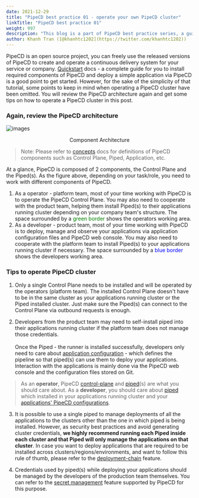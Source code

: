 ```yaml
---
date: 2021-12-29
title: "PipeCD best practice 01 - operate your own PipeCD cluster"
linkTitle: "PipeCD best practice 01"
weight: 997
description: "This blog is a part of PipeCD best practice series, a guideline for you to operate your own PipeCD cluster."
author: Khanh Tran ([@khanhtc1202](https://twitter.com/khanhtc1202))
---
```


PipeCD is an open source project, you can freely use the released versions of PipeCD to create and operate a continuous delivery system for your service or company. [Quickstart](/docs/quickstart/) docs - a complete guide for you to install required components of PipeCD and deploy a simple application via PipeCD is a good point to get started. However, for the sake of the simplicity of that tutorial, some points to keep in mind when operating a PipeCD cluster have been omitted. You will review the PipeCD architecture again and get some tips on how to operate a PipeCD cluster in this post.

### Again, review the PipeCD architecture

![images](/images/architecture-overview-with-roles.png)
<p style="text-align: center;">
Component Architecture
</p>

> Note: Please refer to [concepts](/docs/concepts/) docs for definitions of PipeCD components such as Control Plane, Piped, Application, etc.

At a glance, PipeCD is composed of 2 components, the Control Plane and the Piped(s). As the figure above, depending on your task/role, you need to work with different components of PipeCD.

1. As a operator - platform team, most of your time working with PipeCD is to operate the PipeCD Control Plane. You may also need to cooperate with the product team, helping them install Piped(s) to their applications running cluster depending on your company team's structure. The space surrounded by a <span style="color: green;">green border</span> shows the operators working area.
2. As a developer - product team, most of your time working with PipeCD is to deploy, manage and observe your applications via application configuration files and PipeCD web console. You may also need to cooperate with the platform team to install Piped(s) to your applications running cluster if necessary. The space surrounded by a <span style="color: blue;">blue border</span> shows the developers working area.

### Tips to operate PipeCD cluster

1. Only a single Control Plane needs to be installed and will be operated by the operators (platform team). The installed Control Plane doesn't have to be in the same cluster as your applications running cluster or the Piped installed cluster. Just make sure the Piped(s) can connect to the Control Plane via outbound requests is enough.

2. Developers from the product team may need to self-install piped into their applications running cluster if the platform team does not manage those credentials.\
\
Once the Piped - the runner is installed successfully, developers only need to care about [application configuration](/docs/user-guide/adding-an-application/) - which defines the pipeline so that piped(s) can use them to deploy your applications. Interaction with the applications is mainly done via the PipeCD web console and the configuration files stored on Git.

> As an __operator__, PipeCD [control-plane](/docs/operator-manual/control-plane/) and [piped](/docs/operator-manual/piped/)(s) are what you should care about. As a __developer__, you should care about [piped](/docs/operator-manual/piped/) which installed in your applications running cluster and your [applications' PipeCD configurations](/docs/user-guide/adding-an-application/).

3. It is possible to use a single piped to manage deployments of all the applications to the clusters other than the one in which piped is being installed. However, as security best practices and avoid generating cluster credentials, __we highly recommend running each Piped inside each cluster and that Piped will only manage the applications on that cluster__. In case you want to deploy applications that are required to be installed across clusters/regions/environments, and want to follow this rule of thumb, please refer to the [deployment-chain](/docs/user-guide/deployment-chain/) feature.

4. Credentials used by piped(s) while deploying your applications should be managed by the developers of the production team themselves. You can refer to the [secret management](/docs/user-guide/secret-management/) feature supported by PipeCD for this purpose.
